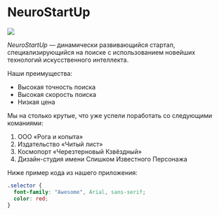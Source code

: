 # NeuroStartUp

![](https://netology-code.github.io/git-homeworks/introduction/assets/logo.png)

*NeuroStartUp* — динамически развивающийся стартап, специализирующийся на поиске с использованием новейших технологий искусственного интеллекта.

Наши преимущества:
* Высокая точность поиска
* Высокая скорость поиска
* Низкая цена

Мы на столько крутые, что уже успели поработать со следующими команиями:
<ol>
    <li>ООО «Рога и копыта»</li>
    <li>Издательство «Читый лист»</li>
    <li>Космопорт «Черезтерновый Кзвёздный»</li>
    <li>Дизайн-студия имени Слишком Известного Персонажа</li>
</ol>
Ниже пример кода из нашего приложения:

``` css
.selector {
  font-family: "Awesome", Arial, sans-serif;
  color: red;
}
```
